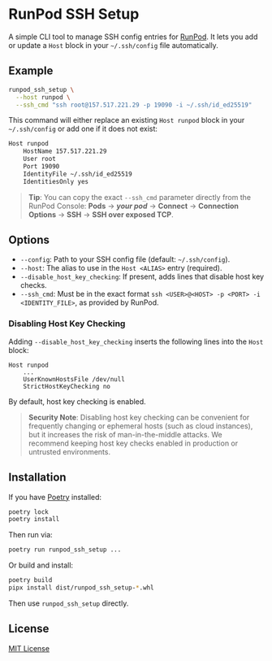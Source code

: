 # RunPod SSH Setup

A simple CLI tool to manage SSH config entries for [RunPod](https://www.runpod.io/). It
lets you add or update a `Host` block in your `~/.ssh/config` file automatically.

## Example

```bash
runpod_ssh_setup \
  --host runpod \
  --ssh_cmd "ssh root@157.517.221.29 -p 19090 -i ~/.ssh/id_ed25519"
```

This command will either replace an existing `Host runpod` block in your `~/.ssh/config`
or add one if it does not exist:

```txt
Host runpod
    HostName 157.517.221.29
    User root
    Port 19090
    IdentityFile ~/.ssh/id_ed25519
    IdentitiesOnly yes
```

> **Tip**: You can copy the exact `--ssh_cmd` parameter directly from the RunPod
> Console:
> **Pods** → **_your pod_** → **Connect** → **Connection Options** → **SSH** →
> **SSH over exposed TCP**.

## Options

- `--config`: Path to your SSH config file (default: `~/.ssh/config`).
- `--host`: The alias to use in the `Host <ALIAS>` entry (required).
- `--disable_host_key_checking`: If present, adds lines that disable host key checks.
- `--ssh_cmd`: Must be in the exact format
  `ssh <USER>@<HOST> -p <PORT> -i <IDENTITY_FILE>`, as provided by RunPod.

### Disabling Host Key Checking

Adding `--disable_host_key_checking` inserts the following lines into the `Host` block:

```text
Host runpod
    ...
    UserKnownHostsFile /dev/null
    StrictHostKeyChecking no
```

By default, host key checking is enabled.

> **Security Note**: Disabling host key checking can be convenient for frequently
> changing or ephemeral hosts (such as cloud instances), but it increases the risk of
> man-in-the-middle attacks. We recommend keeping host key checks enabled in production
> or untrusted environments.

## Installation

If you have [Poetry](https://python-poetry.org/) installed:

```bash
poetry lock
poetry install
```

Then run via:

```bash
poetry run runpod_ssh_setup ...
```

Or build and install:

```bash
poetry build
pipx install dist/runpod_ssh_setup-*.whl
```

Then use `runpod_ssh_setup` directly.

## License

[MIT License](LICENSE)

